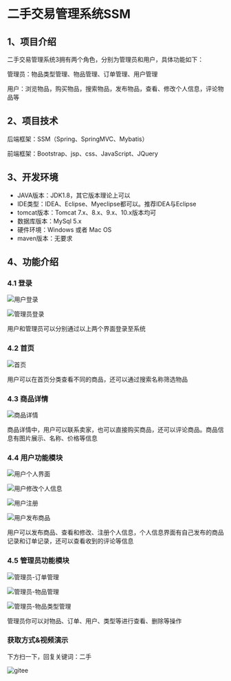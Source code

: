 # 二手交易管理系统SSM


## 1、项目介绍

二手交易管理系统3拥有两个角色，分别为管理员和用户，具体功能如下：

管理员：物品类型管理、物品管理、订单管理、用户管理

用户：浏览物品，购买物品，搜索物品，发布物品，查看、修改个人信息，评论物品等


## 2、项目技术

后端框架：SSM（Spring、SpringMVC、Mybatis）

前端框架：Bootstrap、jsp、css、JavaScript、JQuery

## 3、开发环境

- JAVA版本：JDK1.8，其它版本理论上可以
- IDE类型：IDEA、Eclipse、Myeclipse都可以。推荐IDEA与Eclipse
- tomcat版本：Tomcat 7.x、8.x、9.x、10.x版本均可
- 数据库版本：MySql 5.x
- 硬件环境：Windows 或者 Mac OS
- maven版本：无要求


## 4、功能介绍

### 4.1 登录

![用户登录](https://project-images-1256969109.cos.ap-chongqing.myqcloud.com/Typora-Images/20220509151551.jpg)

![管理员登录](https://project-images-1256969109.cos.ap-chongqing.myqcloud.com/Typora-Images/20220509151540.jpg)

用户和管理员可以分别通过以上两个界面登录至系统

### 4.2 首页

![首页](https://project-images-1256969109.cos.ap-chongqing.myqcloud.com/Typora-Images/20220509151634.jpg)

用户可以在首页分类查看不同的商品，还可以通过搜索名称筛选物品

### 4.3 商品详情

![商品详情](https://project-images-1256969109.cos.ap-chongqing.myqcloud.com/Typora-Images/20220515104033.jpg)

商品详情中，用户可以联系卖家，也可以直接购买商品，还可以评论商品。商品信息有图片展示、名称、价格等信息

### 4.4 用户功能模块

![用户个人界面](https://project-images-1256969109.cos.ap-chongqing.myqcloud.com/Typora-Images/20220509151837.jpg)

![用户修改个人信息](https://project-images-1256969109.cos.ap-chongqing.myqcloud.com/Typora-Images/20220509151845.jpg)

![用户注册](https://project-images-1256969109.cos.ap-chongqing.myqcloud.com/Typora-Images/20220509151849.jpg)

![用户发布商品](https://project-images-1256969109.cos.ap-chongqing.myqcloud.com/Typora-Images/20220509151852.jpg)

用户可以发布商品、查看和修改、注册个人信息，个人信息界面有自己发布的商品记录和订单记录，还可以查看收到的评论等信息

### 4.5  管理员功能模块

![管理员-订单管理](https://project-images-1256969109.cos.ap-chongqing.myqcloud.com/Typora-Images/20220509152019.jpg)

![管理员-物品管理](https://project-images-1256969109.cos.ap-chongqing.myqcloud.com/Typora-Images/20220509152022.jpg)

![管理员-物品类型管理](https://project-images-1256969109.cos.ap-chongqing.myqcloud.com/Typora-Images/20220509152026.jpg)

管理员你可以对物品、订单、用户、类型等进行查看、删除等操作
### 获取方式&视频演示

下方扫一下，回复关键词：二手

![gitee](https://project-images-1256969109.cos.ap-chongqing.myqcloud.com/Typora-Images/202309291447341.png)
